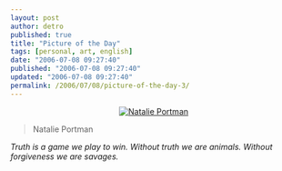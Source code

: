 ```yaml
---
layout: post
author: detro
published: true
title: "Picture of the Day"
tags: [personal, art, english]
date: "2006-07-08 09:27:40"
published: "2006-07-08 09:27:40"
updated: "2006-07-08 09:27:40"
permalink: /2006/07/08/picture-of-the-day-3/
---
```


<div align="center"><a href="http://www.sonypictures.com/homevideo/closer/index.html"><img src="http://www.cineblog.it/uploads/natalie.jpg" alt="Natalie Portman" /></a></div>

<blockquote>Natalie Portman</blockquote>

<em>Truth is a game we play to win.</em>
<em>Without truth we are animals.</em>
<em>Without forgiveness we are savages.</em>



